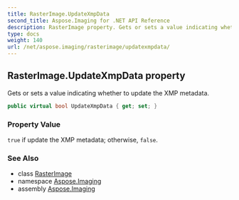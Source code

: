 ```yaml
---
title: RasterImage.UpdateXmpData
second_title: Aspose.Imaging for .NET API Reference
description: RasterImage property. Gets or sets a value indicating whether to update the XMP metadata
type: docs
weight: 140
url: /net/aspose.imaging/rasterimage/updatexmpdata/
---
```

## RasterImage.UpdateXmpData property

Gets or sets a value indicating whether to update the XMP metadata.

```csharp
public virtual bool UpdateXmpData { get; set; }
```

### Property Value

`true` if update the XMP metadata; otherwise, `false`.

### See Also

* class [RasterImage](../)
* namespace [Aspose.Imaging](../../rasterimage/)
* assembly [Aspose.Imaging](../../../)


